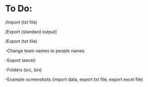 # To Do:

/Import (txt file)

/Export (standard output)

/Export (txt file)

-Change team names to people names

-Export (excel)

-Folders (src, bin)

-Example screenshots (import data, export txt file, export excel file)
